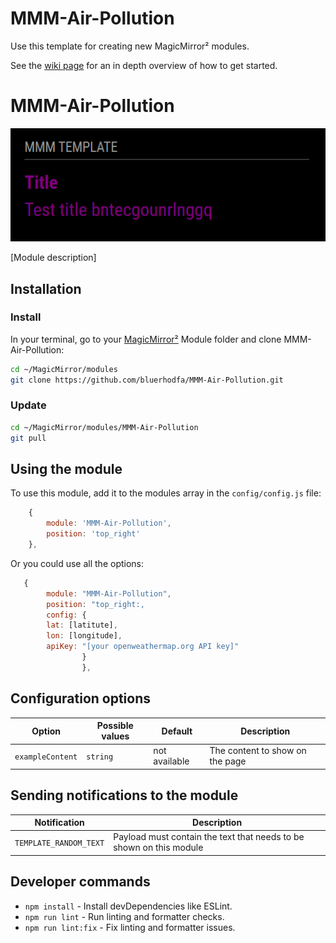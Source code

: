 # MMM-Air-Pollution
Use this template for creating new MagicMirror² modules.

See the [wiki page](https://github.com/Dennis-Rosenbaum/MMM-Template/wiki) for an in depth overview of how to get started.

# MMM-Air-Pollution

![Example of MMM-Air-Pollution](./example_1.png)

[Module description]

## Installation

### Install

In your terminal, go to your [MagicMirror²][mm] Module folder and clone MMM-Air-Pollution:

```bash
cd ~/MagicMirror/modules
git clone https://github.com/bluerhodfa/MMM-Air-Pollution.git
```

### Update

```bash
cd ~/MagicMirror/modules/MMM-Air-Pollution
git pull
```

## Using the module

To use this module, add it to the modules array in the `config/config.js` file:

```js
    {
        module: 'MMM-Air-Pollution',
        position: 'top_right'
    },
```

Or you could use all the options:

```js
   {
        module: "MMM-Air-Pollution",
        position: "top_right:,
        config: {
        lat: [latitute],
        lon: [longitude],
        apiKey: "[your openweathermap.org API key]"
                }
                },
```

## Configuration options

Option|Possible values|Default|Description
------|------|------|-----------
`exampleContent`|`string`|not available|The content to show on the page

## Sending notifications to the module

Notification|Description
------|-----------
`TEMPLATE_RANDOM_TEXT`|Payload must contain the text that needs to be shown on this module

## Developer commands

- `npm install` - Install devDependencies like ESLint.
- `npm run lint` - Run linting and formatter checks.
- `npm run lint:fix` - Fix linting and formatter issues.

[mm]: https://github.com/MagicMirrorOrg/MagicMirror

